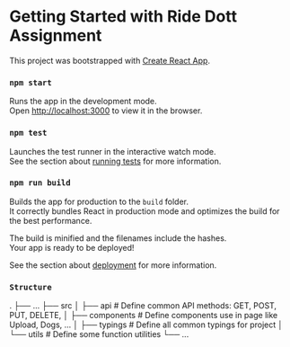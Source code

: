 # Getting Started with Ride Dott Assignment

This project was bootstrapped with [Create React App](https://github.com/facebook/create-react-app).

### `npm start`
Runs the app in the development mode.\
Open [http://localhost:3000](http://localhost:3000) to view it in the browser.

### `npm test`
Launches the test runner in the interactive watch mode.\
See the section about [running tests](https://facebook.github.io/create-react-app/docs/running-tests) for more information.

### `npm run build`
Builds the app for production to the `build` folder.\
It correctly bundles React in production mode and optimizes the build for the best performance.

The build is minified and the filenames include the hashes.\
Your app is ready to be deployed!

See the section about [deployment](https://facebook.github.io/create-react-app/docs/deployment) for more information.

### `Structure`
.
├── ...
├── src
│   ├── api                 # Define common API methods: GET, POST, PUT, DELETE,
│   ├── components          # Define components use in page like Upload, Dogs, ...
│   ├── typings             # Define all common typings for project
│   └── utils               # Define some function utilities
└── ...